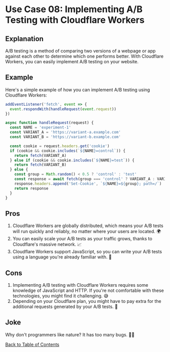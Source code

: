 # Use Case 08: Implementing A/B Testing with Cloudflare Workers

## Explanation

A/B testing is a method of comparing two versions of a webpage or app against each other to determine which one performs better. With Cloudflare Workers, you can easily implement A/B testing on your website. 

## Example

Here's a simple example of how you can implement A/B testing using Cloudflare Workers:

```javascript
addEventListener('fetch', event => {
  event.respondWith(handleRequest(event.request))
})

async function handleRequest(request) {
  const NAME = 'experiment-1'
  const VARIANT_A = 'https://variant-a.example.com'
  const VARIANT_B = 'https://variant-b.example.com'

  const cookie = request.headers.get('cookie')
  if (cookie && cookie.includes(`${NAME}=control`)) {
    return fetch(VARIANT_A)
  } else if (cookie && cookie.includes(`${NAME}=test`)) {
    return fetch(VARIANT_B)
  } else {
    const group = Math.random() < 0.5 ? 'control' : 'test'
    const response = await fetch(group === 'control' ? VARIANT_A : VARIANT_B)
    response.headers.append('Set-Cookie', `${NAME}=${group}; path=/`)
    return response
  }
}
```

## Pros

1. Cloudflare Workers are globally distributed, which means your A/B tests will run quickly and reliably, no matter where your users are located. 🌍
2. You can easily scale your A/B tests as your traffic grows, thanks to Cloudflare's massive network. 📈
3. Cloudflare Workers support JavaScript, so you can write your A/B tests using a language you're already familiar with. 🎉

## Cons

1. Implementing A/B testing with Cloudflare Workers requires some knowledge of JavaScript and HTTP. If you're not comfortable with these technologies, you might find it challenging. 😅
2. Depending on your Cloudflare plan, you might have to pay extra for the additional requests generated by your A/B tests. 💸

## Joke

Why don't programmers like nature? It has too many bugs. 🐛😂

[Back to Table of Contents](./table_of_contents.md)